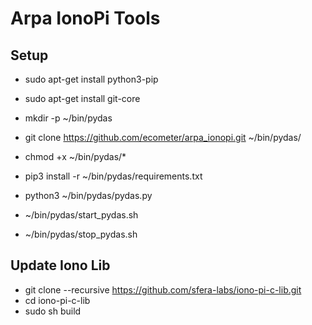 Arpa IonoPi Tools
==========================

Setup
---------------------

  * sudo apt-get install python3-pip
  * sudo apt-get install git-core

  * mkdir -p ~/bin/pydas
  * git clone https://github.com/ecometer/arpa_ionopi.git ~/bin/pydas/
  * chmod +x ~/bin/pydas/*

  * pip3 install -r ~/bin/pydas/requirements.txt

  * python3 ~/bin/pydas/pydas.py
  * ~/bin/pydas/start_pydas.sh
  * ~/bin/pydas/stop_pydas.sh

Update Iono Lib
---------------------

  + git clone --recursive https://github.com/sfera-labs/iono-pi-c-lib.git
  + cd iono-pi-c-lib
  + sudo sh build
